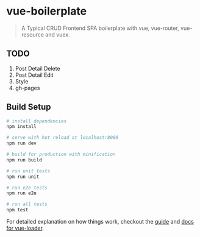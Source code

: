 # vue-boilerplate

> A Typical CRUD Frontend SPA boilerplate with vue, vue-router, vue-resource and vuex.

## TODO

1. Post Detail Delete
2. Post Detail Edit
3. Style
4. gh-pages

## Build Setup

``` bash
# install dependencies
npm install

# serve with hot reload at localhost:8080
npm run dev

# build for production with minification
npm run build

# run unit tests
npm run unit

# run e2e tests
npm run e2e

# run all tests
npm test
```

For detailed explanation on how things work, checkout the [guide](http://vuejs-templates.github.io/webpack/) and [docs for vue-loader](http://vuejs.github.io/vue-loader).
